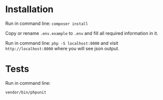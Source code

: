# Installation
Run in command line:  `composer install`

Copy or rename `.env.example` to `.env` and fill all required information in it.


Run in command line: `php -S localhost:8000` and visit `http://localhost:8000` where you will see json output.

# Tests

Run in command line:

`vendor/bin/phpunit`
